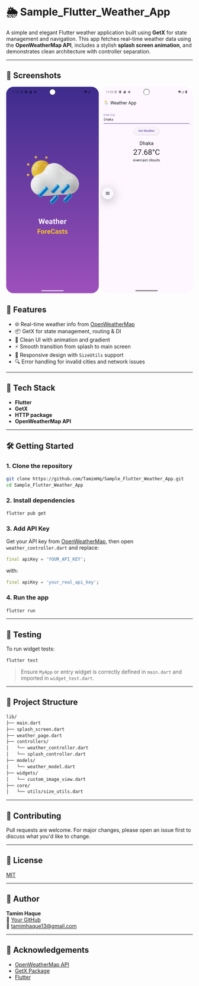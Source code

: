 # 🌦️ Sample_Flutter_Weather_App

A simple and elegant Flutter weather application built using **GetX** for state management and navigation. This app fetches real-time weather data using the **OpenWeatherMap API**, includes a stylish **splash screen animation**, and demonstrates clean architecture with controller separation.

---

## 📱 Screenshots

<p align="center">
  <img src="assets/screenshots/splash.png" alt="Splash Screen" width="250"/>
  <img src="assets/screenshots/weather.png" alt="Waether Screen" width="250"/>

</p>


## 🚀 Features

- 🌐 Real-time weather info from [OpenWeatherMap](https://openweathermap.org/)
- 📦 GetX for state management, routing & DI
- 🎨 Clean UI with animation and gradient
- ⚡ Smooth transition from splash to main screen
- 📱 Responsive design with `SizeUtils` support
- 🔍 Error handling for invalid cities and network issues

---

## 🧱 Tech Stack

- **Flutter**
- **GetX**
- **HTTP package**
- **OpenWeatherMap API**

---

## 🛠️ Getting Started

### 1. **Clone the repository**

```bash
git clone https://github.com/TamimHq/Sample_Flutter_Weather_App.git
cd Sample_Flutter_Weather_App
```

### 2. **Install dependencies**

```bash
flutter pub get
```

### 3. **Add API Key**

Get your API key from [OpenWeatherMap](https://openweathermap.org/api), then open `weather_controller.dart` and replace:

```dart
final apiKey = 'YOUR_API_KEY';
```

with:

```dart
final apiKey = 'your_real_api_key';
```

### 4. **Run the app**

```bash
flutter run
```

---

## 🧪 Testing

To run widget tests:

```bash
flutter test
```

> Ensure `MyApp` or entry widget is correctly defined in `main.dart` and imported in `widget_test.dart`.

---

## 📂 Project Structure

```bash
lib/
├── main.dart
├── splash_screen.dart
├── weather_page.dart
├── controllers/
│   └── weather_controller.dart
│   └── splash_controller.dart
├── models/
│   └── weather_model.dart
├── widgets/
│   └── custom_image_view.dart
├── core/
│   └── utils/size_utils.dart
```

---

## 🌟 Contributing

Pull requests are welcome. For major changes, please open an issue first to discuss what you'd like to change.

---

## 📃 License

[MIT](LICENSE)

---

## 👤 Author

**Tamim Haque**  
🔗 [Your GitHub](https://github.com/TamimHq)  
📧 tamimhaque13@gmail.com

---

## 🙌 Acknowledgements

- [OpenWeatherMap API](https://openweathermap.org/)
- [GetX Package](https://pub.dev/packages/get)
- [Flutter](https://flutter.dev/)
